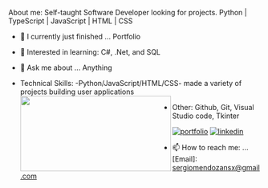 About me: Self-taught Software Developer looking for projects. Python | TypeScript | JavaScript | HTML | CSS    
- 🏁 I currently just finished ... Portfolio  
- 🌱 Interested in learning: C#, .Net, and SQL
- 💬 Ask me about ... Anything 
- Technical Skills: 
  -Python/JavaScript/HTML/CSS- made a variety of projects building user applications
  <a href="url"><img src="https://user-images.githubusercontent.com/81055468/156110676-aed4a17f-8c62-46c3-8ef2-8e543f3251b0.jpg" align="left" height="150" width="300" ></a>
    
 - Other: Github, Git, Visual Studio code, Tkinter 
  
[![portfolio](https://img.shields.io/badge/my_portfolio-000?style=for-the-badge&logo=ko-fi&logoColor=white)](https://sergiomendozer.github.io/Portfolio/)
[![linkedin](https://img.shields.io/badge/linkedin-0A66C2?style=for-the-badge&logo=linkedin&logoColor=white)](https://www.linkedin.com/in/sergio-mendoza-software-developer/)
- 📫 How to reach me: ...[Email]: sergiomendozansx@gmail.com

<!-- - 🔭 I’m currently working on ...  -->
